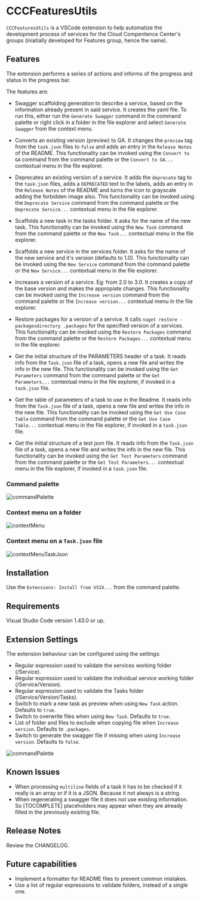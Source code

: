 # CCCFeaturesUtils

`CCCFeaturesUtils` is a VSCode extension to help automatize the development process of services for the Cloud Compentence Center's groups (iniatially developed for Features group, hence the name).

## Features

The extension performs a series of actions and informs of the progress and status in the progress bar.

The features are:

- Swagger scaffolding generation to describe a service, based on the information already present in said service. It creates the yaml file.
To run this, either run the `Generate Swagger` command in the command palette or right click in a folder in the file explorer and select `Generate Swagger` from the context menu.

- Converts an existing version (preview) to GA. It changes the `preview` tag from the `task.json` files to `false` and adds an entry in the `Release Notes` of the README. This functionality can be invoked using the `Convert to GA` command from the command palette or the `Convert to GA...` contextual menu in the file explorer.

- Deprecates an existing version of a service. It adds the `deprecate` tag to the `task.json` files, adds a `DEPRECATED` text to the labels, adds an entry in the `Release Notes` of the README and turns the icon to grayscale adding the forbidden image also. This functionality can be invoked using the `Deprecate Service` command from the command palette or the `Deprecate Service...` contextual menu in the file explorer.

- Scaffolds a new task in the tasks folder. It asks for the name of the new task. This functionality can be invoked using the `New Task` command from the command palette or the `New Task...` contextual menu in the file explorer.

- Scaffolds a new service in the services folder. It asks for the name of the new service and it's version (defaults to 1.0). This functionality can be invoked using the `New Service` command from the command palette or the `New Service...` contextual menu in the file explorer.

- Increases a version of a service. Eg: from 2.0 to 3.0. It creates a copy of the base version and makes the appropiate changes. This functionality can be invoked using the `Increase version` command from the command palette or the `Increase version...` contextual menu in the file explorer.

- Restore packages for a version of a service. It calls `nuget restore -packagesdirectory .packages` for the specified version of a services. This functionality can be invoked using the `Restore Packages` command from the command palette or the `Restore Packages...` contextual menu in the file explorer.

- Get the initial structure of the PARAMETERS header of a task. It reads info from the `Task.json` file of a task, opens a new file and writes the info in the new file. This functionality can be invoked using the `Get Parameters` command from the command palette or the `Get Parameters...` contextual menu in the file explorer, if invoked in a `task.json` file.

- Get the table of parameters of a task to use in the Readme. It reads info from the `Task.json` file of a task, opens a new file and writes the info in the new file. This functionality can be invoked using the `Get Use Case Table` command from the command palette or the `Get Use Case Table...` contextual menu in the file explorer, if invoked in a `task.json` file.

- Get the initial structure of a test json file. It reads info from the `Task.json` file of a task, opens a new file and writes the info in the new file. This functionality can be invoked using the `Get Test Parameters` command from the command palette or the `Get Test Parameters...` contextual menu in the file explorer, if invoked in a `task.json` file.

### Command palette

![commandPalette](images/commandPalette.png)

### Context menu on a folder

![contextMenu](images/contextMenu.png)

### Context menu on a `Task.json` file

![contextMenuTaskJson](images/contextMenuTaskJson.png)

## Installation

Use the `Extensions: Install from VSIX...` from the command palette.

## Requirements

Visual Studio Code version 1.43.0 or up.

## Extension Settings

The extension behaviour can be configured using the settings:

- Regular expression used to validate the services working folder (/Service).
- Regular expression used to validate the individual service working folder (/Service/Version).
- Regular expression used to validate the Tasks folder (/Service/Version/Tasks).
- Switch to mark a new task as preview when using `New Task` action. Defaults to `true`.
- Switch to overwrite files when using `New Task`. Defaults to `true`.
- List of folder and files to exclude when copying file when `Increase version`. Defaults to `.packages`.
- Switch to generate the swagger file if missing when using `Increase version`. Defaults to `false`.

![commandPalette](images/settings.png)

## Known Issues

- When processing `multiline` fields of a task it has to be checked if it really is an array or if it is a JSON. Because it not always is a string.
- When regenerating a swagger file it does not use existing information. So \[TOCOMPLETE\] placeholders may appear when they are already filled in the previously existing file.

## Release Notes

Review the CHANGELOG.

## Future capabilities

- Implement a formatter for README files to prevent common mistakes.
- Use a list of regular expressions to validate folders, instead of a single one.
